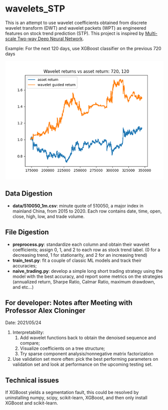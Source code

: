 # wavelets_STP

This is an attempt to use wavelet coefficients obtained from discrete wavelet transform (DWT) and wavelet packets (WPT) as engineered features on stock trend prediction (STP). This project is inspired by [Multi-scale Two-way Deep Neural Network](https://www.ijcai.org/Proceedings/2020/0628.pdf).

Example: For the next 120 days, use XGBoost classifier on the previous 720 days
<p align="center">
  <img src="report/naive_trading_720_120.png" />
</p>

## Data Digestion

- **data/510050_1m.csv**: minute quote of 510050, a major index in mainland China, from 2015 to 2020. Each row contains date, time, open, close, high, low, and trade volume.

## File Digestion

- **preprocess.py**: standardize each column and obtain their wavelet coefficients; assign 0, 1, and 2 to each row as stock trend label. (0 for a decreasing trend, 1 for stationarity, and 2 for an increasing trend)
- **train_test.py**: fit a couple of classic ML models and track their accuracies;
- **naive_trading.py**: develop a simple long short trading strategy using the model with the best accuracy, and report some metrics on the strategies (annualized return, Sharpe Ratio, Calmar Ratio, maximum drawdown, and etc...)

## For developer: Notes after Meeting with Professor Alex Cloninger

Date: 2021/05/24

1. Interpretability:
   1. Add wavelet functions back to obtain the denoised sequence and compare;
   2. Visualize coefficients on a tree structure;
   3. Try sparse component analysis/nonnegative matrix factorization
2. Use validation set more often: pick the best performing parameters on validation set and look at performance on the upcoming testing set.

## Technical issues

If XGBoost yields a segmentation fault, this could be resolved by uninstalling numpy, scipy, scikit-learn, XGBoost, and then only install XGBoost and scikit-learn.
